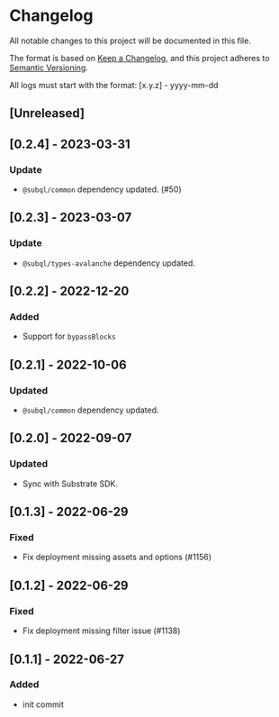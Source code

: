# Changelog
All notable changes to this project will be documented in this file.

The format is based on [Keep a Changelog](https://keepachangelog.com/en/1.0.0/),
and this project adheres to [Semantic Versioning](https://semver.org/spec/v2.0.0.html).

All logs must start with the format: [x.y.z] - yyyy-mm-dd

## [Unreleased]

## [0.2.4] - 2023-03-31
### Update
- `@subql/common` dependency updated. (#50)

## [0.2.3] - 2023-03-07
### Update
- `@subql/types-avalanche` dependency updated.

## [0.2.2] - 2022-12-20
### Added
- Support for `bypassBlocks`

## [0.2.1] - 2022-10-06
### Updated
- `@subql/common` dependency updated.

## [0.2.0] - 2022-09-07

### Updated
- Sync with Substrate SDK.

## [0.1.3] - 2022-06-29
### Fixed
- Fix deployment missing assets and options (#1156)

## [0.1.2] - 2022-06-29
### Fixed
- Fix deployment missing filter issue (#1138)

## [0.1.1] - 2022-06-27
### Added
- init commit
